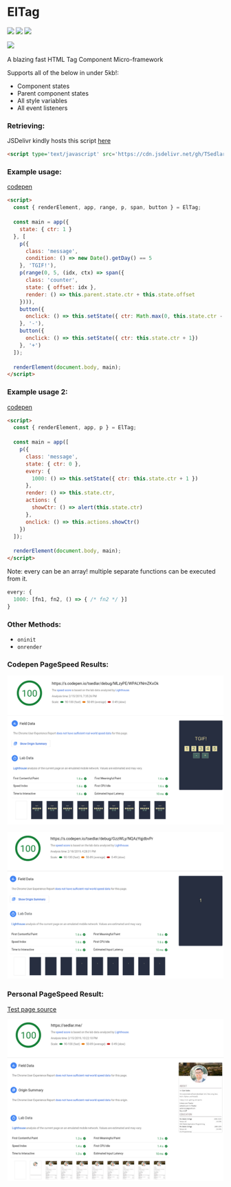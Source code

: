 # ElTag

[![](https://img.shields.io/github/license/mashape/apistatus.svg)](LICENSE)
[![](https://img.shields.io/badge/donate-patreon-orange.svg)](https://www.patreon.com/bePatron?c=954360)
[![](https://img.shields.io/badge/donate-paypal-blue.svg)](https://paypal.me/TSedlar)

[![](https://data.jsdelivr.com/v1/package/gh/TSedlar/eltag/badge)](https://www.jsdelivr.com/package/gh/TSedlar/eltag)

A blazing fast HTML Tag Component Micro-framework

Supports all of the below in under 5kb!:
- Component states
- Parent component states
- All style variables
- All event listeners

### Retrieving:

JSDelivr kindly hosts this script [here](https://www.jsdelivr.com/package/gh/TSedlar/eltag)

```html
<script type='text/javascript' src='https://cdn.jsdelivr.net/gh/TSedlar/eltag@1.0.2/eltag.min.js'>
```

### Example usage:

[codepen](https://codepen.io/tsedlar/pen/MLzyPE?editors=1000)

```html
<script>
  const { renderElement, app, range, p, span, button } = ElTag;

  const main = app({
    state: { ctr: 1 }
  }, [
    p({
      class: 'message',
      condition: () => new Date().getDay() == 5
    }, 'TGIF!'),
    p(range(0, 5, (idx, ctx) => span({ 
      class: 'counter',
      state: { offset: idx },
      render: () => this.parent.state.ctr + this.state.offset
    }))),
    button({
      onclick: () => this.setState({ ctr: Math.max(0, this.state.ctr - 1) })
    }, '-'),
    button({
      onclick: () => this.setState({ ctr: this.state.ctr + 1})
    }, '+')
  ]);

  renderElement(document.body, main);
</script>
```

### Example usage 2:

[codepen](https://codepen.io/tsedlar/pen/GzzWLy?editors=1000)

```html
<script>
  const { renderElement, app, p } = ElTag;

  const main = app([
    p({
      class: 'message',
      state: { ctr: 0 },
      every: {
        1000: () => this.setState({ ctr: this.state.ctr + 1 })
      },
      render: () => this.state.ctr,
      actions: {
        showCtr: () => alert(this.state.ctr)
      },
      onclick: () => this.actions.showCtr()
    })
  ]);

  renderElement(document.body, main);
</script>
```

Note: every can be an array! multiple separate functions can be executed from it.

```js
every: {
  1000: [fn1, fn2, () => { /* fn2 */ }]
}
```

### Other Methods:
- `oninit`
- `onrender`

### Codepen PageSpeed Results:

![](test/pagespeed-codepen.png)

![](test/pagespeed-codepen2.png)

### Personal PageSpeed Result:
[Test page source](https://github.com/TSedlar/tsedlar.github.io/blob/master/index.html)

![](test/pagespeed-sedlar.png)
